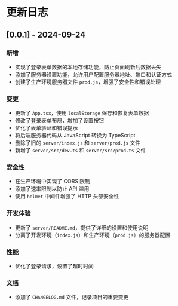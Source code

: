# 更新日志

## [0.0.1] - 2024-09-24

### 新增
- 实现了登录表单数据的本地存储功能，防止页面刷新后数据丢失
- 添加了服务器设置功能，允许用户配置服务器地址、端口和认证方式
- 创建了生产环境服务器文件 `prod.js`，增强了安全性和错误处理

### 变更
- 更新了 `App.tsx`，使用 `localStorage` 保存和恢复表单数据
- 修改了登录表单布局，增加了设置按钮
- 优化了表单验证和错误提示
- 将后端服务器代码从 JavaScript 转换为 TypeScript
- 删除了旧的 `server/index.js` 和 `server/prod.js` 文件
- 新增了 `server/src/dev.ts` 和 `server/src/prod.ts` 文件

### 安全性
- 在生产环境中实现了 CORS 限制
- 添加了速率限制以防止 API 滥用
- 使用 `helmet` 中间件增强了 HTTP 头部安全性

### 开发体验
- 更新了 `server/README.md`，提供了详细的设置和使用说明
- 分离了开发环境（`index.js`）和生产环境（`prod.js`）的服务器配置

### 性能
- 优化了登录请求，设置了超时时间

### 文档
- 添加了 `CHANGELOG.md` 文件，记录项目的重要变更

